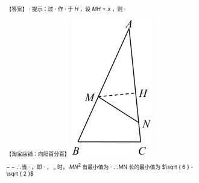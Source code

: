 【答案】 $\cdot$ 提示：过 $\cdot$ 作 $\cdot$ 于 $H$ ，设 $M H { = } x$ ，则 $\cdot$

【淘宝店铺：向阳百分百】
![](<../../qs_image_DB/专题2-1__将军饮马等8类常见最值问题（解析版）/f4ff56745adad1ffea70056f063f807a0fdaf8932d839f59755af695eb09d01a.jpg>)

$-$ $-$ ∴当 $\cdot$ ，即 $\cdot$ ， $\_$ 时， $M N ^ { 2 }$ 有最小值为 $\cdot$ ∴MN 长的最小值为 $\sqrt { 6 } - \sqrt { 2 }$
